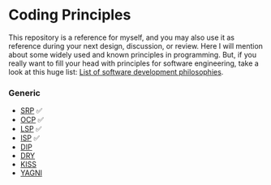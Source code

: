 # Coding Principles

This repository is a reference for myself, and you may also use it as reference during your next design, discussion, or review. Here I will mention about some widely used and known principles in programming. But, if you really want to fill your head with principles for software engineering, take a look at this huge list: [List of software development philosophies](https://en.wikipedia.org/wiki/List_of_software_development_philosophies).

### Generic

- [SRP](/SRP) ✅
- [OCP](/OCP) ✅
- [LSP](/LSP) ✅
- [ISP](/ISP) ✅
- [DIP](/DIP)
- [DRY](/DRY)
- [KISS](/KISS)
- [YAGNI](/YAGNI)
